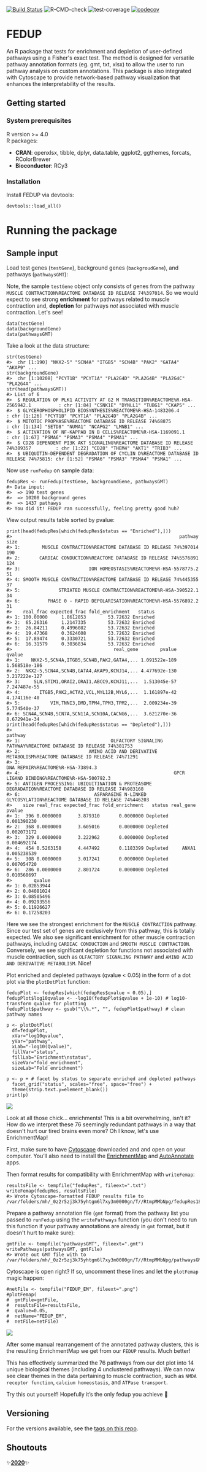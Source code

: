 [![Build Status](https://travis-ci.com/rosscm/FEDUP.svg?token=GNK3AGqE8dtKVRC56zpJ&branch=main)](https://travis-ci.com/rosscm/FEDUP)
![R-CMD-check](https://github.com/rosscm/FEDUP/workflows/R-CMD-check/badge.svg)
![test-coverage](https://github.com/rosscm/FEDUP/workflows/test-coverage/badge.svg)
[![codecov](https://codecov.io/gh/rosscm/FEDUP/branch/main/graph/badge.svg?token=AVOAV1ILVL)](https://codecov.io/gh/rosscm/FEDUP)

# FEDUP

An R package that tests for enrichment and depletion of user-defined
pathways using a Fisher's exact test. The method is designed for versatile
pathway annotation formats (eg. gmt, txt, xlsx) to allow the user to run
pathway analysis on custom annotations. This package is also
integrated with Cytoscape to provide network-based pathway visualization
that enhances the interpretability of the results.

## Getting started
### System prerequisites

R version >= 4.0  
R packages:

-   **CRAN**: openxlsx, tibble, dplyr, data.table, ggplot2, ggthemes,
    forcats, RColorBrewer  
-   **Bioconductor**: RCy3

### Installation

Install FEDUP via devtools:

    devtools::load_all()

# Running the package
## Sample input

Load test genes (`testGene`), background genes (`backgroudGene`), and
pathways (`pathwaysGMT`):

Note, the sample `testGene` object only consists of genes from the pathway
`MUSCLE CONTRACTION%REACTOME DATABASE ID RELEASE 74%397014`. So we would expect
to see strong **enrichment** for pathways related to muscle contraction and,
**depletion** for pathways *not* associated with muscle contraction. Let's see!

    data(testGene)
    data(backgroundGene)
    data(pathwaysGMT)

Take a look at the data structure:

    str(testGene)
    #>  chr [1:190] "NKX2-5" "SCN4A" "ITGB5" "SCN4B" "PAK2" "GATA4" "AKAP9" ...
    str(backgroundGene)
    #>  chr [1:10208] "PCYT1B" "PCYT1A" "PLA2G4D" "PLA2G4B" "PLA2G4C" "PLA2G4A" ...
    str(head(pathwaysGMT))
    #> List of 6
    #>  $ REGULATION OF PLK1 ACTIVITY AT G2 M TRANSITION%REACTOME%R-HSA-2565942.1          : chr [1:84] "CSNK1E" "DYNLL1" "TUBG1" "CKAP5" ...
    #>  $ GLYCEROPHOSPHOLIPID BIOSYNTHESIS%REACTOME%R-HSA-1483206.4                        : chr [1:126] "PCYT1B" "PCYT1A" "PLA2G4D" "PLA2G4B" ...
    #>  $ MITOTIC PROPHASE%REACTOME DATABASE ID RELEASE 74%68875                           : chr [1:134] "SETD8" "NUMA1" "NCAPG2" "LMNB1" ...
    #>  $ ACTIVATION OF NF-KAPPAB IN B CELLS%REACTOME%R-HSA-1169091.1                      : chr [1:67] "PSMA6" "PSMA3" "PSMA4" "PSMA1" ...
    #>  $ CD28 DEPENDENT PI3K AKT SIGNALING%REACTOME DATABASE ID RELEASE 74%389357         : chr [1:22] "CD28" "THEM4" "AKT1" "TRIB3" ...
    #>  $ UBIQUITIN-DEPENDENT DEGRADATION OF CYCLIN D%REACTOME DATABASE ID RELEASE 74%75815: chr [1:52] "PSMA6" "PSMA3" "PSMA4" "PSMA1" ...

Now use `runFedup` on sample data:

    fedupRes <- runFedup(testGene, backgroundGene, pathwaysGMT)
    #> Data input:
    #>  => 190 test genes
    #>  => 10208 background genes
    #>  => 1437 pathawys
    #> You did it! FEDUP ran successfully, feeling pretty good huh?

View output results table sorted by pvalue:

    print(head(fedupRes[which(fedupRes$status == "Enriched"),]))
    #>                                                             pathway size
    #> 1:        MUSCLE CONTRACTION%REACTOME DATABASE ID RELEASE 74%397014  190
    #> 2:       CARDIAC CONDUCTION%REACTOME DATABASE ID RELEASE 74%5576891  124
    #> 3:                         ION HOMEOSTASIS%REACTOME%R-HSA-5578775.2   51
    #> 4: SMOOTH MUSCLE CONTRACTION%REACTOME DATABASE ID RELEASE 74%445355   37
    #> 5:              STRIATED MUSCLE CONTRACTION%REACTOME%R-HSA-390522.1   34
    #> 6:          PHASE 0 - RAPID DEPOLARISATION%REACTOME%R-HSA-5576892.2   31
    #>    real_frac expected_frac fold_enrichment   status
    #> 1: 100.00000     1.8612853        53.72632 Enriched
    #> 2:  65.26316     1.2147335        53.72632 Enriched
    #> 3:  26.84211     0.4996082        53.72632 Enriched
    #> 4:  19.47368     0.3624608        53.72632 Enriched
    #> 5:  17.89474     0.3330721        53.72632 Enriched
    #> 6:  16.31579     0.3036834        53.72632 Enriched
    #>                                     real_gene        pvalue        qvalue
    #> 1:    NKX2-5,SCN4A,ITGB5,SCN4B,PAK2,GATA4,... 1.091522e-189 1.568518e-186
    #> 2:  NKX2-5,SCN4A,SCN4B,GATA4,AKAP9,KCNJ14,... 4.477692e-130 3.217222e-127
    #> 3:     SLN,STIM1,ORAI2,ORAI1,ABCC9,KCNJ11,...  1.513045e-57  7.247487e-55
    #> 4:       ITGB5,PAK2,ACTA2,VCL,MYL12B,MYL6,...  1.161897e-42  4.174116e-40
    #> 5:           VIM,TNNI3,DMD,TPM4,TPM3,TPM2,...  2.009234e-39  5.774540e-37
    #> 6: SCN4A,SCN4B,SCN7A,SCN11A,SCN10A,CACNG6,...  3.621270e-36  8.672941e-34
    print(head(fedupRes[which(fedupRes$status == "Depleted"),]))
    #>                                                                                               pathway
    #> 1:                                 OLFACTORY SIGNALING PATHWAY%REACTOME DATABASE ID RELEASE 74%381753
    #> 2:                         AMINO ACID AND DERIVATIVE METABOLISM%REACTOME DATABASE ID RELEASE 74%71291
    #> 3:                                                                  DNA REPAIR%REACTOME%R-HSA-73894.3
    #> 4:                                                        GPCR LIGAND BINDING%REACTOME%R-HSA-500792.3
    #> 5: ANTIGEN PROCESSING: UBIQUITINATION & PROTEASOME DEGRADATION%REACTOME DATABASE ID RELEASE 74%983168
    #> 6:                           ASPARAGINE N-LINKED GLYCOSYLATION%REACTOME DATABASE ID RELEASE 74%446203
    #>    size real_frac expected_frac fold_enrichment   status real_gene      pvalue
    #> 1:  396 0.0000000      3.879310       0.0000000 Depleted           0.001390230
    #> 2:  368 0.0000000      3.605016       0.0000000 Depleted           0.002073172
    #> 3:  329 0.0000000      3.222962       0.0000000 Depleted           0.004692174
    #> 4:  454 0.5263158      4.447492       0.1183399 Depleted     ANXA1 0.005238539
    #> 5:  308 0.0000000      3.017241       0.0000000 Depleted           0.007054720
    #> 6:  286 0.0000000      2.801724       0.0000000 Depleted           0.010568697
    #>        qvalue
    #> 1: 0.02853944
    #> 2: 0.04081024
    #> 3: 0.08505496
    #> 4: 0.09293556
    #> 5: 0.11926627
    #> 6: 0.17258203

Here we see the strongest enrichment for the `MUSCLE CONTRACTION` pathway.
Since our test set of genes are exclusively from this pathway, this is totally
expected. We also see significant enrichment for other muscle contraction
pathways, including `CARDIAC CONDUCTION` and `SMOOTH MUSCLE CONTRACTION`.
Conversely, we see significant depletion for functions not associated with
muscle contraction, such as `OLFACTORY SIGNALING PATHWAY` and
`AMINO ACID AND DERIVATIVE METABOLISM`. Nice!

Plot enriched and depleted pathways (qvalue < 0.05) in the form of a dot plot
via the `plotDotPlot` function:

    fedupPlot <- fedupRes[which(fedupRes$qvalue < 0.05),]
    fedupPlot$log10qvalue <- -log10(fedupPlot$qvalue + 1e-10) # log10-transform qvalue for plotting
    fedupPlot$pathway <- gsub("\\%.*", "", fedupPlot$pathway) # clean pathway names

    p <- plotDotPlot(
      df=fedupPlot,
      xVar="log10qvalue",
      yVar="pathway",
      xLab="-log10(Qvalue)",
      fillVar="status",
      fillLab="Enrichment\nstatus",
      sizeVar="fold_enrichment",
      sizeLab="Fold enrichment")

    p <- p + # facet by status to separate enriched and depleted pathways
      facet_grid("status", scales="free", space="free") +
      theme(strip.text.y=element_blank())
    print(p)

![](man/figures/FEDUP_dotplot-1.png)

Look at all those chick... enrichments! This is a bit overwhelming, isn't it?
How do we interpret these 76 seemingly redundant pathways in a way that doesn't
hurt our tired brains even more? Oh I know, let's use EnrichmentMap!

First, make sure to have
[Cytoscape](https://cytoscape.org/download.html) downloaded and and open
on your computer. You’ll also need to install the
[EnrichmentMap](http://apps.cytoscape.org/apps/enrichmentmap) and
[AutoAnnotate](http://apps.cytoscape.org/apps/autoannotate) apps.

Then format results for compatibility with EnrichmentMap with `writeFemap`:

    resultsFile <- tempfile("fedupRes", fileext=".txt")
    writeFemap(fedupRes, resultsFile)
    #> Wrote Cytoscape-formatted FEDUP results file to /var/folders/mh/_0z2r5zj3k75yhtgm6l7xy3m0000gn/T//RtmpMMbNpg/fedupRes181796b099542.txt

Prepare a pathway annotation file (`gmt` format) from the pathway list you
passed to `runFedup` using the `writePathways` function (you don't need to run
this function if your pathway annotations are already in `gmt` format, but it
doesn't hurt to make sure):

    gmtFile <- tempfile("pathwaysGMT", fileext=".gmt")
    writePathways(pathwaysGMT, gmtFile)
    #> Wrote out GMT file with to /var/folders/mh/_0z2r5zj3k75yhtgm6l7xy3m0000gn/T//RtmpMMbNpg/pathwaysGMT181796316cf19.gmt

Cytoscape is open right? If so, uncomment these lines and let the `plotFemap`
magic happen:

    #netFile <- tempfile("FEDUP_EM", fileext=".png")
    #plotFemap(
    #  gmtFile=gmtFile,
    #  resultsFile=resultsFile,
    #  qvalue=0.05,
    #  netName="FEDUP_EM",
    #  netFile=netFile)

![](man/figures/FEDUP_EM-1.png)

After some manual rearrangement of the annotated pathway clusters, this is the
resulting EnrichmentMap we get from our `FEDUP` results. Much better!

This has effectively summarized the 76 pathways from our dot plot into 14 unique
biological themes (including 4 unclustered pathways). We can now see clear
themes in the data pertaining to muscle contraction, such as `NMDA receptor
function`, `calcium homeostasis`, and `ATPase transport`.

Try this out yourself! Hopefully it’s the only fedup you achieve
:grimacing:

## Versioning

For the versions available, see the [tags on this
repo](https://github.com/rosscm/FEDUP/tags).

## Shoutouts

:sparkles:[**2020**](https://media.giphy.com/media/z9AUvhAEiXOqA/giphy.gif):sparkles:
